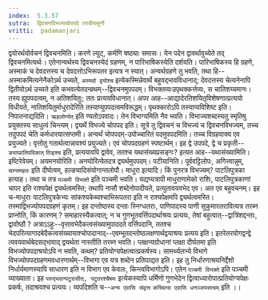 ```yaml
---
index:  5.3.57
sutra:  द्विवचनविभज्यचोपपदे तरबीयसुनौ
vritti:  padamanjari
---
```


द्वयोरर्थयोर्वचनं द्विवचनमिति। करणे ल्युट्, कर्मणि षष्ठ्याः समासः। येन पदेन द्वावर्थावुच्येते तद् द्विवचनमित्यर्थः। एतेनान्वर्थस्य द्विवचनस्येदं ग्रहणम्, न पारिभाषिकस्येति दर्शयति। पारिभाषिकस्य हि ग्रहणे, अस्माकं च देवदत्तस्य च देवदत्तोऽभिरूपतर इत्यत्र न स्यात्। अन्वर्थग्रहणे तु भवति, तथा हि--अस्माकमित्यनेनैकोऽर्थ उच्यते, `अस्मदो द्वयोश्च` इत्येकस्मिन्नेवार्थे बहुवद्भावविधानाद्; देवदत्तस्य चेत्यनेनापि द्वितीयोऽर्थ उच्यते इति कभवत्येतदन्व्रथम्--द्विवचनमुपपदम्। विभक्तव्यःउपृथक्कर्त्तव्यः, स चातिशय्यमानः। तस्य ह्युपपदत्वम्, न अतिशयितुः; ततः प्रत्ययविधानात्। अपर आह--आद्यादेरतिशयितृविशेषणात्प्रत्ययो विधीयते, नातिशयितुर्माधुरादेरिति तस्याप्युपपदत्वमविरूद्धम्। पृथक्कारोऽपि तस्याप्यविशिष्ट इति। निपातनाद्यदिति। `ऋहलोर्ण्यत्` इति ण्यतोऽपवादः। तेन विभाग्यमिति नैव भवति। विभाज्यशब्दस्यतु स्मृतिषु प्रयुक्तस्य साधुत्वं चिन्त्यम्। द्व्यर्थे विभज्ये चोपपद इति। सूत्रे तु द्विवचनं च विभज्यं च द्विवचनविभज्यम्, तच्च तदुपपदं चेति कर्मधारयात्सप्तमी। अन्वर्थं चोपपदम्-उपोच्चारितं पदमुपपदमिति। तच्च विग्रहवाक्य एव प्रयुज्यते। वृत्तोतु गतार्थत्वान्नावश्यं प्रयुज्यते। एवं चोपपदग्रहणं स्पष्टार्थम्। इह द्वे उपपदे, द्वे च प्रकृती--`ङ्याप्प्रातिपदिकात्` `तिङ्श्च` इति, प्रत्ययावपि द्वावेव, ततश्च यथासंख्यप्रसङ्गः? इत्यत आह--यथासंख्यामिति। इष्टिरेवेयम्। अयमनयोरिति। अनयोरित्येतदत्र द्व्यर्थमुपपदम्। पटीयानिति। पूर्ववट्टिलोपः, अगित्त्वान्नुम्, `सान्तमहतः` इति दीर्घत्वम्, हल्ङ्यादिसंयोगान्तलोपौ।
माधुरा इत्यादि। किं पुनरत्र विभज्यम्? पाटलिपुत्रका हत्याह। तथा च तत्र `पञ्चमी विभक्ते` इति पञ्चमी भवति। यद्यप्यत्रापी माधुराणामेको राशिः, पाटलिपुत्रकाणां चापर इति राश्यपेक्षं द्व्यर्थत्वमस्ति; तथापि नासौ शब्देनोपादीयते, प्रत्युतावयवभेद एव। अत एव बहुवचनम्। इह च-माधुराः पाटलिपुत्रकेभ्यः सांकश्यकेब्यश्चाभिरूपतरा इति न राश्यपेक्षमपि द्व्यर्थत्वमस्ति। तस्माद्विभज्योपपदग्रहणं कृतम्।
इह दन्तोष्ठस्य दन्ताः स्निग्धतराः, पाणिपादस्य पाणी सुकुमारतरावित्यत्र तरब्न प्राप्नोति, किं कारणम् ? समाहारस्यैकत्वात्; न च गुणभूतवर्त्तिपदार्थाश्रयः प्रत्ययः, तेषां बहुत्वात्--द्वात्रिंशद्दन्ताः, द्वावोष्ठौ ? अत्राऽऽहुः--वृत्तावभेदैकत्वसंख्यामुपाददते वर्त्तिपदानि, ततश्च भेदपरित्यागादबेदैकत्वसंख्यायाश्चोपादानाद्--एवम्भूतदन्तोष्ठलक्षणार्थद्वयाश्रयः प्रत्यय इति। इतरेतरयोगद्वन्द्वे त्ववयवार्थबेदसद्भावाद् द्व्यर्थता नास्तीति तरब्न भवति। प्लक्षन्यग्रोधानां प्लक्षा दीर्घतमा इति विभज्योपपदाश्रयोऽपि न भवति, कथम्? प्रतियोग्यपेक्षत्वात्प्रकर्षस्य। सामर्थ्यलभ्ये विभागे विभज्योपपदग्रहणमवधारणार्थम्--विभागा एव यत्र शब्देन प्रतिपाद्यत इति। इह तु निर्धारणाश्रयनिर्द्देशो निर्धार्यमाणस्यापि साधारण इति न विभाग एव केवलः, किन्त्वविभागोऽपि। एतेन `पञ्चमी विभक्ते` इति पञ्चमी व्याख्याता। इह `परुद्भवान्पटुरासीत्, पटुतरश्चैषमः` इत्येकस्यापि धर्मिणो गुणभेदेन द्वित्वाध्यारोपात्प्रतियोग्यपेक्षः प्रकर्षः, तदाश्रयश्च प्रत्ययः। व्यपदिशति च--`अन्य एवासि संवृत्तः` `कच्चित्स एवासि धनञ्जयसत्वम्` इति ।। 


